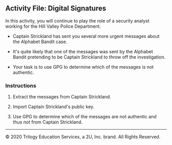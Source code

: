 ## Activity File: Digital Signatures

In this activity, you will continue to play the role of a security analyst working for the Hill Valley Police Department.

- Captain Strickland has sent you several more urgent messages about the Alphabet Bandit case.

- It's quite likely that one of the messages was sent by the Alphabet Bandit pretending to be Captain Strickland to throw off the investigation.

- Your task is to use GPG to determine which of the messages is not authentic.

### Instructions

1. Extract the messages from Captain Strickland.

2. Import Captain Strickland's public key.

3. Use GPG to determine which of the messages are not authentic and thus not from Captain Strickland.

---

 © 2020 Trilogy Education Services, a 2U, Inc. brand. All Rights Reserved.
